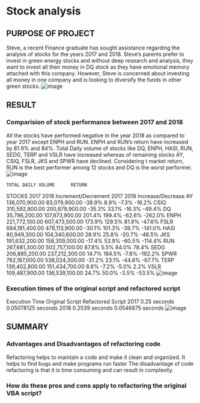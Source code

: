 # Stock analysis

## PURPOSE OF PROJECT
Steve, a recent Finance graduate has sought assistance regarding the analysis of stocks for the years 2017 and 2018. Steve’s parents prefer to invest in green energy stocks and without deep research and analysis, they want to invest all their money in DQ stock as they have emotional memory attached with this company. However, Steve is concerned about investing all money in one company and is looking to diversify the funds in other green stocks. ![image](https://user-images.githubusercontent.com/107566776/178158667-b55e529e-9946-4857-b307-5c703b0f89e4.png)
## RESULT
### Comparision of stock performance between 2017 and 2018
All the stocks have performed negative in the year 2018 as compared to year 2017 except ENPH and RUN. ENPH and RUN’s return have increased by 81.9% and 84%. Total Daily volume of stocks like DQ, ENPH, HASI, RUN, SEDG, TERP and VSLR have increased whereas of remaining stocks AY, CSIQ, FSLR, JKS and SPWR have declined. Considering t market return, RUN is the best performer among 12 stocks and DQ is the worst performer.![image](https://user-images.githubusercontent.com/107566776/178158705-4462b668-be33-4a17-be28-f395ab8e8c45.png)
	
	TOTAL DAILY VOLUME		RETURN	
STOCKS	2017	2018	Increment/Decrement	2017	2018	Increase/Decrease
AY	136,070,900.00	83,079,900.00	-38.9%	8.9%	-7.3%	-16.2%
CSIQ	310,592,800.00	200,879,900.00	-35.3%	33.1%	-16.3%	-49.4%
DQ	35,796,200.00	107,873,900.00	201.4%	199.4%	-62.6%	-262.0%
ENPH	221,772,100.00	607,473,500.00	173.9%	129.5%	81.9%	-47.6%
FSLR	684,181,400.00	478,113,900.00	-30.1%	101.3%	-39.7%	-141.0%
HASI	80,949,300.00	104,340,600.00	28.9%	25.8%	-20.7%	-46.5%
JKS	191,632,200.00	158,309,000.00	-17.4%	53.9%	-60.5%	-114.4%
RUN	267,681,300.00	502,757,100.00	87.8%	5.5%	84.0%	78.4%
SEDG	206,885,200.00	237,212,300.00	14.7%	184.5%	-7.8%	-192.2%
SPWR	782,187,000.00	538,024,300.00	-31.2%	23.1%	-44.6%	-67.7%
TERP	139,402,800.00	151,434,700.00	8.6%	-7.2%	-5.0%	2.2%
VSLR	109,487,900.00	136,539,100.00	24.7%	50.0%	-3.5%	-53.5%
![image](https://user-images.githubusercontent.com/107566776/178158753-ad656535-2485-4dab-8d95-25a81ee9b5db.png)

### Execution times of the original script and refactored script
Execution Time	Original Script	Refactored Script
2017	0.25 seconds	0.05078125 seconds
2018	0.2539 seconds	0.0546875 seconds
![image](https://user-images.githubusercontent.com/107566776/178158820-2df82d20-a292-4e42-a32f-5752b8b8872e.png)

## SUMMARY
### Advantages and Disadvantages of refactoring code
Refactoring helps to maintain a code and make it clean and organized. It helps to find bugs and make programs run faster
The disadvantage of code refactoring is that it is time consuming and can result in complexity.

### How do these pros and cons apply to refactoring the original VBA script?

